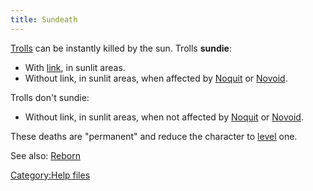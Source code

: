```yaml
---
title: Sundeath
---
```


[Trolls](Troll "wikilink") can be instantly killed by the sun. Trolls
**sundie**:

- With [link](link "wikilink"), in sunlit areas.
- Without link, in sunlit areas, when affected by
  [Noquit](Noquit "wikilink") or [Novoid](Novoid "wikilink").

Trolls don't sundie:

- Without link, in sunlit areas, when not affected by
  [Noquit](Noquit "wikilink") or [Novoid](Novoid "wikilink").

These deaths are "permanent" and reduce the character to
[level](level "wikilink") one.

See also: [Reborn](Reborn "wikilink")

[Category:Help files](Category:Help_files "wikilink")